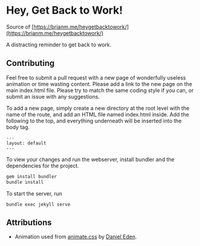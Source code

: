 # Hey, Get Back to Work!
Source of [https://brianm.me/heygetbacktowork/](https://brianm.me/heygetbacktowork/)

A distracting reminder to get back to work.

## Contributing
Feel free to submit a pull request with a new page of wonderfully useless animation or time wasting content. Please add a link to the new page on the main index.html file. Please try to match the same coding style if you can, or submit an issue with any suggestions.

To add a new page, simply create a new directory at the root level with the name of the route, and add an HTML file named index.html inside. Add the following to the top, and everything underneath will be inserted into the body tag.
```
---
layout: default
---
```

To view your changes and run the webserver, install bundler and the dependencies for the project.
```sh
gem install bundler
bundle install
```

To start the server, run
```
bundle exec jekyll serve
```

## Attributions
* Animation used from [animate.css](https://github.com/daneden/animate.css) by [Daniel Eden](http://daneden.me/).

